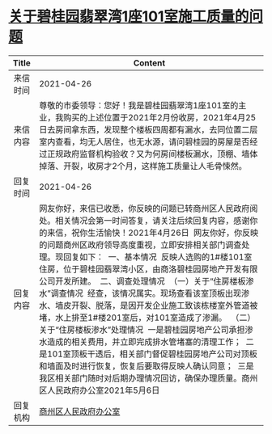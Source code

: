 # <a href="http://www.shangluo.gov.cn/zmhd/ldxxxx.jsp?urltype=leadermail.LeaderMailContentUrl&wbtreeid=1112&leadermailid=7192">关于碧桂园翡翠湾1座101室施工质量的问题</a>
| Title |                                                                                                                                                                                                                          Content                                                                                                                                                                                                                           |
|:-----:|------------------------------------------------------------------------------------------------------------------------------------------------------------------------------------------------------------------------------------------------------------------------------------------------------------------------------------------------------------------------------------------------------------------------------------------------------------|
| 来信时间  | 2021-04-26                                                                                                                                                                                                                                                                                                                                                                                                                                                 |
| 来信内容  | 尊敬的市委领导：您好！我是碧桂园翡翠湾1座101室的主业，我购买的上述位置于2021年2月份收房，2021年4月25日去房间拿东西，发现整个楼板四周都有漏水，去同位置二层室内查看，均无人居住，也无水源，请问碧桂园的房屋是否经过正规政府监督机构验收？又为何房间楼板漏水，顶棚、墙体掉落、开裂，收房才2个月，这样施工质量让人毛骨悚然。                                                                                                                                                                                                                                                                                      |
| 回复时间  | 2021-04-26                                                                                                                                                                                                                                                                                                                                                                                                                                                 |
| 回复内容  | 网友你好，来信已收悉，你反映的问题已转商州区人民政府阅处。相关情况会第一时间答复，请关注后续回复内容，感谢你的来信，祝你生活愉快！2021年4月26日  网友你好，你反映的问题商州区政府领导高度重视，立即安排相关部门调查处理。现回复如下：  一、基本情况  反映人选购的1#楼101室住房，位于碧桂园翡翠湾小区，由商洛碧桂园房地产开发有限公司开发所建。  二、调查处理情况  （一）关于“住房楼板渗水”调查情况  经查，该情况属实。现场查看该室顶板出现渗水、墙皮开裂、脱落，是因开发企业施工致该栋楼室外管道被堵，水上排至1#楼201室后，对101室造成了渗漏。  （二）关于“住房楼板渗水”处理情况  一是碧桂园房地产公司承担渗水造成的相关费用，并立即完成排水管堵塞的清理工作；  二是101室顶板干透后，相关部门督促碧桂园房地产公司对顶板和墙面及时进行恢复，恢复后要取得反映人确认同意；  三是我区相关部门随时对后期办理情况回访，确保办理质量。商州区人民政府办公室2021年5月6日 |
| 回复机构  | <a href="../../categories/agencies/商州区人民政府办公室.md">商州区人民政府办公室</a>                                                                                                                                                                                                                                                                                                                                                                                           |